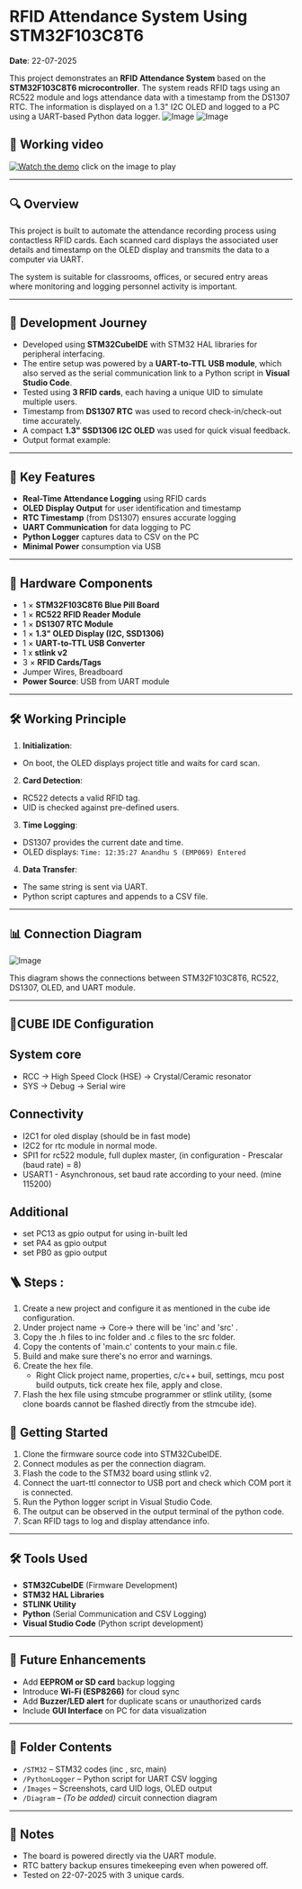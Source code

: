 # RFID Attendance System Using STM32F103C8T6
**Date**: 22-07-2025

This project demonstrates an **RFID Attendance System** based on the **STM32F103C8T6 microcontroller**. The system reads RFID tags using an RC522 module and logs attendance data with a timestamp from the DS1307 RTC. The information is displayed on a 1.3" I2C OLED and logged to a PC using a UART-based Python data logger.
![Image](https://github.com/user-attachments/assets/0f80326b-caec-4e2b-a8e0-61232562e1c6)
![Image](https://github.com/user-attachments/assets/814730a7-087f-4c18-ada7-5d37843cec37)

## 🤖 Working video
[![Watch the demo](https://img.youtube.com/vi/TFU80P6rrd0/0.jpg)](https://youtu.be/TFU80P6rrd0)
click on the image to play


---

## 🔍 Overview

This project is built to automate the attendance recording process using contactless RFID cards. Each scanned card displays the associated user details and timestamp on the OLED display and transmits the data to a computer via UART.

The system is suitable for classrooms, offices, or secured entry areas where monitoring and logging personnel activity is important.

---

## 🧭 Development Journey

- Developed using **STM32CubeIDE** with STM32 HAL libraries for peripheral interfacing.
- The entire setup was powered by a **UART-to-TTL USB module**, which also served as the serial communication link to a Python script in **Visual Studio Code**.
- Tested using **3 RFID cards**, each having a unique UID to simulate multiple users.
- Timestamp from **DS1307 RTC** was used to record check-in/check-out time accurately.
- A compact **1.3" SSD1306 I2C OLED** was used for quick visual feedback.
- Output format example:

  
---

## 🚀 Key Features

- **Real-Time Attendance Logging** using RFID cards
- **OLED Display Output** for user identification and timestamp
- **RTC Timestamp** (from DS1307) ensures accurate logging
- **UART Communication** for data logging to PC
- **Python Logger** captures data to CSV on the PC
- **Minimal Power** consumption via USB

---

## 🧰 Hardware Components

- 1 × **STM32F103C8T6 Blue Pill Board**
- 1 × **RC522 RFID Reader Module**
- 1 × **DS1307 RTC Module**
- 1 × **1.3" OLED Display (I2C, SSD1306)**
- 1 × **UART-to-TTL USB Converter**
- 1 x **stlink v2**
- 3 × **RFID Cards/Tags**
- Jumper Wires, Breadboard
- **Power Source**: USB from UART module

---

## 🛠️ Working Principle

1. **Initialization**:
 - On boot, the OLED displays project title and waits for card scan.

2. **Card Detection**:
 - RC522 detects a valid RFID tag.
 - UID is checked against pre-defined users.

3. **Time Logging**:
 - DS1307 provides the current date and time.
 - OLED displays: `Time: 12:35:27 Anandhu S
(EMP069)
Entered `

4. **Data Transfer**:
 - The same string is sent via UART.
 - Python script captures and appends to a CSV file.

---

## 📊 Connection Diagram

![Image](https://github.com/user-attachments/assets/1dfca586-cdaf-4ba2-9450-b4d53130db3e)

This diagram shows the connections between STM32F103C8T6, RC522, DS1307, OLED, and UART module.

---
## 🎡CUBE IDE Configuration
## System core
- RCC -> High Speed Clock (HSE) -> Crystal/Ceramic resonator
- SYS -> Debug -> Serial wire
## Connectivity
- I2C1 for oled display (should be in fast mode)
- I2C2 for rtc module in normal mode.
- SPI1 for rc522 module, full duplex master, (in configuration - Prescalar (baud rate) = 8)
- USART1 - Asynchronous, set baud rate according to your need. (mine 115200)
## Additional
- set PC13 as gpio output for using in-built led
- set PA4 as gpio output
- set PB0 as gpio output

## 🪜 Steps :
1. Create a new project and configure it as mentioned in the cube ide configuration.
2. Under project name -> Core-> there will be 'inc' and 'src' .
3. Copy the .h files to inc folder and .c files to the src folder.
4. Copy the contents of 'main.c' contents to your main.c file.
5. Build and make sure there's no error and warnings.
6. Create the hex file.
    - Right Click project name, properties, c/c++ buil, settings, mcu post build outputs, tick create hex file, apply and close.
7. Flash the hex file using stmcube programmer or stlink utility, (some clone boards cannot be flashed directly from the stmcube ide).

 
## 🧪 Getting Started

1. Clone the firmware source code into STM32CubeIDE.
2. Connect modules as per the connection diagram.
3. Flash the code to the STM32 board using stlink v2.
4. Connect the uart-ttl connector to USB port and check which COM port it is connected.
5. Run the Python logger script in Visual Studio Code.
6. The output can be observed in the output terminal of the python code.
7. Scan RFID tags to log and display attendance info.

---

## 🛠️ Tools Used

- **STM32CubeIDE** (Firmware Development)
- **STM32 HAL Libraries**
- **STLINK Utility**
- **Python** (Serial Communication and CSV Logging)
- **Visual Studio Code** (Python script development)

---

## 🔮 Future Enhancements

- Add **EEPROM or SD card** backup logging
- Introduce **Wi-Fi (ESP8266)** for cloud sync
- Add **Buzzer/LED alert** for duplicate scans or unauthorized cards
- Include **GUI Interface** on PC for data visualization

---

## 📁 Folder Contents

- `/STM32` – STM32 codes (inc , src, main)
- `/PythonLogger` – Python script for UART CSV logging
- `/Images` – Screenshots, card UID logs, OLED output
- `/Diagram` – *(To be added)* circuit connection diagram

---

## 📌 Notes

- The board is powered directly via the UART module.
- RTC battery backup ensures timekeeping even when powered off.
- Tested on 22-07-2025 with 3 unique cards.

